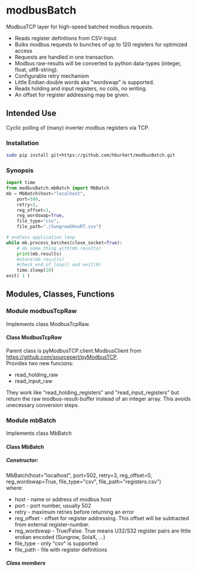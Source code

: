 # modbusBatch
ModbusTCP layer for high-speed batched modbus requests.

* Reads register definitions from CSV-Input. 
* Bulks modbus requests to bunches of up to 120 registers for optimized access 
* Requests are handled in one transaction.
* Modbus raw-results will be converted to python data-types (integer, float, utf8-string).
* Configurable retry mechanism
* Little Endian double words aka "wordswap" is supported.
* Reads holding and input registers, no coils, no writing.
* An offset for register addressing may be given.


## Intended Use
Cyclic polling of (many) inverter modbus registers via TCP.

### Installation
```bash
sudo pip install git+https://github.com/hburkert/modbusBatch.git
```

### Synopsis
```python
import time
from modbusBatch.mbBatch import MbBatch
mb = MbBatch(host="localhost",
    port=508,
    retry=3,
    reg_offset=1,
    reg_wordswap=True,
    file_type="csv",
    file_path="./SungrowSHxxRT.csv")

# endless application loop
while mb.process_batches(close_socket=True):
    # do_some_thing_with(mb.results)
    print(mb.results)
    #store(mb.results)
    #check_end_of_loop() and exit(0)
    time.sleep(20)
exit( 1 )
```

## Modules, Classes, Functions
### Module modbusTcpRaw
Implements class ModbusTcpRaw.
#### Class ModbusTcpRaw
Parent class is pyModbusTCP.client.ModbusClient from https://github.com/sourceperl/pyModbusTCP. \
Provides two new funcions:
* read_holding_raw 
* read_input_raw

They work like "read_holding_registers" and "read_input_registers" but return the raw modbus-result-buffer instead of an integer array. 
This avoids unecessary conversion steps. 

### Module mbBatch
Implements class MbBatch

#### Class MbBatch
##### Constructor: 
MbBatch(host="localhost", port=502, retry=3, reg_offset=0, reg_wordswap=True, file_type="csv", file_path="registers.csv") \
where:
- host - name or address of modbus host
- port - port number, usually 502
- retry - maximum retries before returning an error
- reg_offset - offset for register addressing. This offset will be subtracted from external register-number. 
- reg_wordswap - True/False. True means U32/S32 register pairs are little endian encoded (Sungrow, SolaX, ...)
- file_type - only "csv" is supported
- file_path - file with register definitions 

##### Class members
